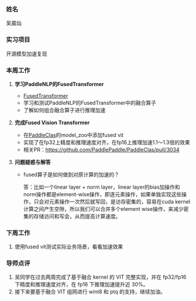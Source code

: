 ### 姓名
吴晨灿

### 实习项目
开源模型加速复现

### 本周工作

1. **学习PaddleNLP的FusedTransformer**

	* [FusedTransformer](https://github.com/PaddlePaddle/PaddleNLP/blob/develop/paddlenlp/experimental/transformers/fused_transformer_layers.py)
	* 学习和测试PaddleNLP的FusedTransformer中的融合算子
	* 了解如何组合融合算子进行推理加速


2. **完成Fused Vision Transformer**

	* 在[PaddleClas](https://github.com/PaddlePaddle/PaddleClas)的model_zoo中添加fused vit
	* 实现了在fp32上精度和推理速度对齐，在fp16上推理加速1.1～1.3倍的效果
	* 相关PR：https://github.com/PaddlePaddle/PaddleClas/pull/3034

1. **问题疑惑与解答**

	* fused算子是如何做到对原计算的加速的？
	
        答：比如一个linear layer + norm layer，linear layer的bias加操作和norm操作都是element-wise操作，即逐元素操作，如果单独实现这些操作，只会对元素操作一次然后就写回，是访存密集的，容易在cuda kernel计算之间产生空隙，所以我们可以合并多个element wise操作，来减少密集的存储访问和写会，从而提高计算速度。


### 下周工作

1. 使用fused vit测试实际业务场景，看看加速效果

### 导师点评
1. 吴同学在过去两周完成了基于融合 kernel 的 VIT 完整实现，并在 fp32/fp16 下精度和推理速度对齐，在 fp16 下推理加速提升近 30%。
2. 接下来要基于融合 VIT 组网进行 wint8 和 ptq 的支持，继续加油。

